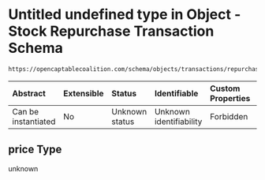 # Untitled undefined type in Object - Stock Repurchase Transaction Schema

```txt
https://opencaptablecoalition.com/schema/objects/transactions/repurchase/stock_repurchase#/properties/price
```



| Abstract            | Extensible | Status         | Identifiable            | Custom Properties | Additional Properties | Access Restrictions | Defined In                                                                                                                      |
| :------------------ | :--------- | :------------- | :---------------------- | :---------------- | :-------------------- | :------------------ | :------------------------------------------------------------------------------------------------------------------------------ |
| Can be instantiated | No         | Unknown status | Unknown identifiability | Forbidden         | Allowed               | none                | [StockRepurchase.schema.json*](../../schema/objects/transactions/repurchase/StockRepurchase.schema.json "open original schema") |

## price Type

unknown
